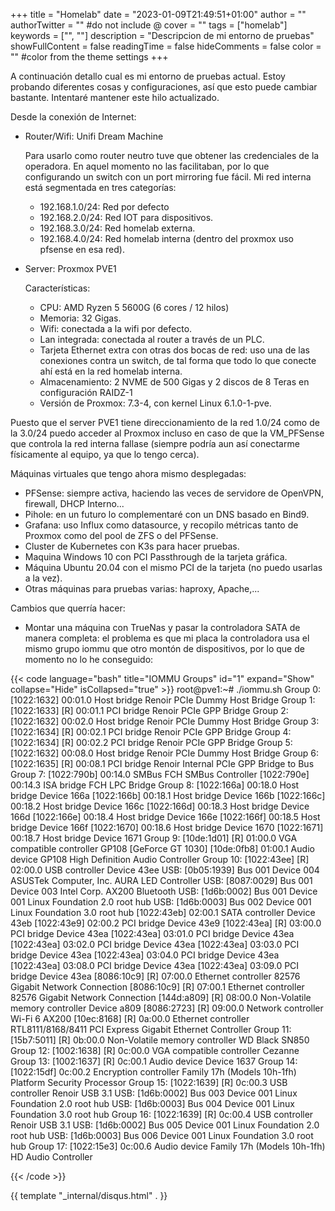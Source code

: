 +++
title = "Homelab"
date = "2023-01-09T21:49:51+01:00"
author = ""
authorTwitter = "" #do not include @
cover = ""
tags = ["homelab"]
keywords = ["", ""]
description = "Descripcion de mi entorno de pruebas"
showFullContent = false
readingTime = false
hideComments = false
color = "" #color from the theme settings
+++

A continuación detallo cual es mi entorno de pruebas actual. Estoy probando diferentes cosas y configuraciones, así que esto puede cambiar bastante. Intentaré mantener este hilo actualizado. 

Desde la conexión de Internet:

- Router/Wifi: Unifi Dream Machine

	Para usarlo como router neutro tuve que obtener las credenciales de la operadora. En aquel momento no las facilitaban, por lo que configurando un switch con un port mirroring fue fácil. Mi red interna está segmentada en tres categorías:

	* 192.168.1.0/24: Red por defecto
	* 192.168.2.0/24: Red IOT para dispositivos.
	* 192.168.3.0/24: Red homelab externa.
	* 192.168.4.0/24: Red homelab interna (dentro del proxmox uso pfsense en esa red).

- Server: Proxmox PVE1

	Características:
	* CPU: AMD Ryzen 5 5600G (6 cores / 12 hilos)
	* Memoria: 32 Gigas.
	* Wifi: conectada a la wifi por defecto.
	* Lan integrada: conectada al router a través de un PLC.
	* Tarjeta Ethernet extra con otras dos bocas de red: uso una de las conexiones contra un switch, de tal forma que todo lo que conecte ahí está en la red homelab interna.
	* Almacenamiento: 2 NVME de 500 Gigas y 2 discos de 8 Teras en configuración RAIDZ-1
	* Versión de Proxmox: 7.3-4, con kernel Linux 6.1.0-1-pve.

Puesto que el server PVE1 tiene direccionamiento de la red 1.0/24 como de la 3.0/24 puedo acceder al Proxmox incluso en caso de que la VM_PFSense que controla la red interna fallase (siempre podría aun así conectarme físicamente al equipo, ya que lo tengo cerca).

Máquinas virtuales que tengo ahora mismo desplegadas:
  - PFSense: siempre activa, haciendo las veces de servidore de OpenVPN, firewall, DHCP Interno...
  - Pihole: en un futuro lo complementaré con un DNS basado en Bind9. 
  - Grafana: uso Influx como datasource, y recopilo métricas tanto de Proxmox como del pool de ZFS o del PFSense.
  - Cluster de Kubernetes con K3s para hacer pruebas.
  - Maquina Windows 10 con PCI Passthrough de la tarjeta gráfica.
  - Máquina Ubuntu 20.04 con el mismo PCI de la tarjeta (no puedo usarlas a la vez).
  - Otras máquinas para pruebas varias: haproxy, Apache,...


Cambios que querría hacer:
- Montar una máquina con TrueNas y pasar la controladora SATA de manera completa: el problema es que mi placa la controladora usa el mismo grupo iommu que otro montón de dispositivos, por lo que de momento no lo he conseguido:

{{< code language="bash" title="IOMMU Groups" id="1" expand="Show" collapse="Hide" isCollapsed="true" >}}
root@pve1:~# ./iommu.sh
Group 0:        [1022:1632]     00:01.0  Host bridge                              Renoir PCIe Dummy Host Bridge
Group 1:        [1022:1633] [R] 00:01.1  PCI bridge                               Renoir PCIe GPP Bridge
Group 2:        [1022:1632]     00:02.0  Host bridge                              Renoir PCIe Dummy Host Bridge
Group 3:        [1022:1634] [R] 00:02.1  PCI bridge                               Renoir PCIe GPP Bridge
Group 4:        [1022:1634] [R] 00:02.2  PCI bridge                               Renoir PCIe GPP Bridge
Group 5:        [1022:1632]     00:08.0  Host bridge                              Renoir PCIe Dummy Host Bridge
Group 6:        [1022:1635] [R] 00:08.1  PCI bridge                               Renoir Internal PCIe GPP Bridge to Bus
Group 7:        [1022:790b]     00:14.0  SMBus                                    FCH SMBus Controller
                [1022:790e]     00:14.3  ISA bridge                               FCH LPC Bridge
Group 8:        [1022:166a]     00:18.0  Host bridge                              Device 166a
                [1022:166b]     00:18.1  Host bridge                              Device 166b
                [1022:166c]     00:18.2  Host bridge                              Device 166c
                [1022:166d]     00:18.3  Host bridge                              Device 166d
                [1022:166e]     00:18.4  Host bridge                              Device 166e
                [1022:166f]     00:18.5  Host bridge                              Device 166f
                [1022:1670]     00:18.6  Host bridge                              Device 1670
                [1022:1671]     00:18.7  Host bridge                              Device 1671
Group 9:        [10de:1d01] [R] 01:00.0  VGA compatible controller                GP108 [GeForce GT 1030]
                [10de:0fb8]     01:00.1  Audio device                             GP108 High Definition Audio Controller
Group 10:       [1022:43ee] [R] 02:00.0  USB controller                           Device 43ee
USB:            [0b05:1939]              Bus 001 Device 004                       ASUSTek Computer, Inc. AURA LED Controller
USB:            [8087:0029]              Bus 001 Device 003                       Intel Corp. AX200 Bluetooth
USB:            [1d6b:0002]              Bus 001 Device 001                       Linux Foundation 2.0 root hub
USB:            [1d6b:0003]              Bus 002 Device 001                       Linux Foundation 3.0 root hub
                [1022:43eb]     02:00.1  SATA controller                          Device 43eb
                [1022:43e9]     02:00.2  PCI bridge                               Device 43e9
                [1022:43ea] [R] 03:00.0  PCI bridge                               Device 43ea
                [1022:43ea]     03:01.0  PCI bridge                               Device 43ea
                [1022:43ea]     03:02.0  PCI bridge                               Device 43ea
                [1022:43ea]     03:03.0  PCI bridge                               Device 43ea
                [1022:43ea]     03:04.0  PCI bridge                               Device 43ea
                [1022:43ea]     03:08.0  PCI bridge                               Device 43ea
                [1022:43ea]     03:09.0  PCI bridge                               Device 43ea
                [8086:10c9] [R] 07:00.0  Ethernet controller                      82576 Gigabit Network Connection
                [8086:10c9] [R] 07:00.1  Ethernet controller                      82576 Gigabit Network Connection
                [144d:a809] [R] 08:00.0  Non-Volatile memory controller           Device a809
                [8086:2723] [R] 09:00.0  Network controller                       Wi-Fi 6 AX200
                [10ec:8168] [R] 0a:00.0  Ethernet controller                      RTL8111/8168/8411 PCI Express Gigabit Ethernet Controller
Group 11:       [15b7:5011] [R] 0b:00.0  Non-Volatile memory controller           WD Black SN850
Group 12:       [1002:1638] [R] 0c:00.0  VGA compatible controller                Cezanne
Group 13:       [1002:1637] [R] 0c:00.1  Audio device                             Device 1637
Group 14:       [1022:15df]     0c:00.2  Encryption controller                    Family 17h (Models 10h-1fh) Platform Security Processor
Group 15:       [1022:1639] [R] 0c:00.3  USB controller                           Renoir USB 3.1
USB:            [1d6b:0002]              Bus 003 Device 001                       Linux Foundation 2.0 root hub
USB:            [1d6b:0003]              Bus 004 Device 001                       Linux Foundation 3.0 root hub
Group 16:       [1022:1639] [R] 0c:00.4  USB controller                           Renoir USB 3.1
USB:            [1d6b:0002]              Bus 005 Device 001                       Linux Foundation 2.0 root hub
USB:            [1d6b:0003]              Bus 006 Device 001                       Linux Foundation 3.0 root hub
Group 17:       [1022:15e3]     0c:00.6  Audio device                             Family 17h (Models 10h-1fh) HD Audio Controller


{{< /code >}}

{{ template "_internal/disqus.html" . }}

